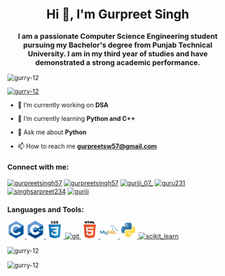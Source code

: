 <h1 align="center">Hi 👋, I'm Gurpreet Singh</h1>
<h3 align="center">I am a passionate Computer Science Engineering student pursuing my Bachelor's degree from Punjab Technical University. I am in my third year of studies and have demonstrated a strong academic performance.</h3>

<p align="left"> <img src="https://komarev.com/ghpvc/?username=gurry-12&label=Profile%20views&color=0e75b6&style=flat" alt="gurry-12" /> </p>

<p align="left"> <a href="https://github.com/ryo-ma/github-profile-trophy"><img src="https://github-profile-trophy.vercel.app/?username=gurry-12" alt="gurry-12" /></a> </p>

- 🔭 I’m currently working on **DSA**

- 🌱 I’m currently learning **Python and C++**

- 💬 Ask me about **Python**

- 📫 How to reach me **gurpreetsw57@gmail.com**

<h3 align="left">Connect with me:</h3>
<p align="left">
<a href="https://linkedin.com/in/gurpreetsingh57" target="blank"><img align="center" src="https://raw.githubusercontent.com/rahuldkjain/github-profile-readme-generator/master/src/images/icons/Social/linked-in-alt.svg" alt="gurpreetsingh57" height="30" width="40" /></a>
<a href="https://kaggle.com/gurpreetsingh57" target="blank"><img align="center" src="https://raw.githubusercontent.com/rahuldkjain/github-profile-readme-generator/master/src/images/icons/Social/kaggle.svg" alt="gurpreetsingh57" height="30" width="40" /></a>
<a href="https://instagram.com/guriii_07_" target="blank"><img align="center" src="https://raw.githubusercontent.com/rahuldkjain/github-profile-readme-generator/master/src/images/icons/Social/instagram.svg" alt="guriii_07_" height="30" width="40" /></a>
<a href="https://www.codechef.com/users/guru231" target="blank"><img align="center" src="https://cdn.jsdelivr.net/npm/simple-icons@3.1.0/icons/codechef.svg" alt="guru231" height="30" width="40" /></a>
<a href="https://www.hackerrank.com/singhsarpreet234" target="blank"><img align="center" src="https://raw.githubusercontent.com/rahuldkjain/github-profile-readme-generator/master/src/images/icons/Social/hackerrank.svg" alt="singhsarpreet234" height="30" width="40" /></a>
<a href="https://www.leetcode.com/guriii" target="blank"><img align="center" src="https://raw.githubusercontent.com/rahuldkjain/github-profile-readme-generator/master/src/images/icons/Social/leet-code.svg" alt="guriii" height="30" width="40" /></a>
</p>

<h3 align="left">Languages and Tools:</h3>
<p align="left"> <a href="https://www.cprogramming.com/" target="_blank" rel="noreferrer"> <img src="https://raw.githubusercontent.com/devicons/devicon/master/icons/c/c-original.svg" alt="c" width="40" height="40"/> </a> <a href="https://www.w3schools.com/cpp/" target="_blank" rel="noreferrer"> <img src="https://raw.githubusercontent.com/devicons/devicon/master/icons/cplusplus/cplusplus-original.svg" alt="cplusplus" width="40" height="40"/> </a> <a href="https://www.w3schools.com/css/" target="_blank" rel="noreferrer"> <img src="https://raw.githubusercontent.com/devicons/devicon/master/icons/css3/css3-original-wordmark.svg" alt="css3" width="40" height="40"/> </a> <a href="https://git-scm.com/" target="_blank" rel="noreferrer"> <img src="https://www.vectorlogo.zone/logos/git-scm/git-scm-icon.svg" alt="git" width="40" height="40"/> </a> <a href="https://www.w3.org/html/" target="_blank" rel="noreferrer"> <img src="https://raw.githubusercontent.com/devicons/devicon/master/icons/html5/html5-original-wordmark.svg" alt="html5" width="40" height="40"/> </a> <a href="https://www.mysql.com/" target="_blank" rel="noreferrer"> <img src="https://raw.githubusercontent.com/devicons/devicon/master/icons/mysql/mysql-original-wordmark.svg" alt="mysql" width="40" height="40"/> </a> <a href="https://www.python.org" target="_blank" rel="noreferrer"> <img src="https://raw.githubusercontent.com/devicons/devicon/master/icons/python/python-original.svg" alt="python" width="40" height="40"/> </a> <a href="https://scikit-learn.org/" target="_blank" rel="noreferrer"> <img src="https://upload.wikimedia.org/wikipedia/commons/0/05/Scikit_learn_logo_small.svg" alt="scikit_learn" width="40" height="40"/> </a> </p>

<p><img align="center" src="https://github-readme-stats.vercel.app/api/top-langs?username=gurry-12&show_icons=true&locale=en&layout=compact" alt="gurry-12" /></p>

<p><img align="center" src="https://github-readme-streak-stats.herokuapp.com/?user=gurry-12&" alt="gurry-12" /></p>

